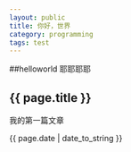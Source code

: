 ```yaml
---
layout: public
title: 你好，世界
category: programming
tags: test
---
```

##helloworld
耶耶耶耶
<h2>{{ page.title }}</h2>

<p>我的第一篇文章</p>
<p>{{ page.date | date_to_string }}</p>